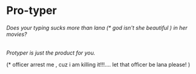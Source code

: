 # Pro-typer
###### Does your typing sucks more than lana (* god isn't she beautiful )  in her movies? 
_Protyper is just the product for you._

(* officer arrest me , cuz i am killing it!!!…. let that officer be lana please! )
